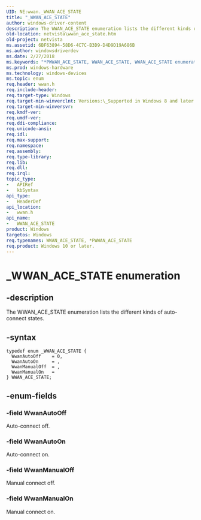 ```yaml
---
UID: NE:wwan._WWAN_ACE_STATE
title: "_WWAN_ACE_STATE"
author: windows-driver-content
description: The WWAN_ACE_STATE enumeration lists the different kinds of auto-connect states.
old-location: netvista\wwan_ace_state.htm
old-project: netvista
ms.assetid: 6BF63894-58D6-4C7C-B3D9-D4D9D19A686B
ms.author: windowsdriverdev
ms.date: 2/27/2018
ms.keywords: "*PWWAN_ACE_STATE, WWAN_ACE_STATE, WWAN_ACE_STATE enumeration [Network Drivers Starting with Windows Vista], WwanAutoOff, WwanAutoOn, WwanManualOff, WwanManualOn, _WWAN_ACE_STATE, netvista.wwan_ace_state, wwan/WWAN_ACE_STATE, wwan/WwanAutoOff, wwan/WwanAutoOn, wwan/WwanManualOff, wwan/WwanManualOn"
ms.prod: windows-hardware
ms.technology: windows-devices
ms.topic: enum
req.header: wwan.h
req.include-header: 
req.target-type: Windows
req.target-min-winverclnt: Versions:\_Supported in Windows 8 and later versions of Windows.
req.target-min-winversvr: 
req.kmdf-ver: 
req.umdf-ver: 
req.ddi-compliance: 
req.unicode-ansi: 
req.idl: 
req.max-support: 
req.namespace: 
req.assembly: 
req.type-library: 
req.lib: 
req.dll: 
req.irql: 
topic_type:
-	APIRef
-	kbSyntax
api_type:
-	HeaderDef
api_location:
-	wwan.h
api_name:
-	WWAN_ACE_STATE
product: Windows
targetos: Windows
req.typenames: WWAN_ACE_STATE, *PWWAN_ACE_STATE
req.product: Windows 10 or later.
---
```


# _WWAN_ACE_STATE enumeration


## -description


The WWAN_ACE_STATE enumeration lists the different kinds of auto-connect states.


## -syntax


````
typedef enum _WWAN_ACE_STATE { 
  WwanAutoOff    = 0,
  WwanAutoOn     = ,
  WwanManualOff  = ,
  WwanManualOn   = 
} WWAN_ACE_STATE;
````


## -enum-fields




### -field WwanAutoOff

Auto-connect off.


### -field WwanAutoOn

Auto-connect on.


### -field WwanManualOff

Manual connect off.


### -field WwanManualOn

Manual connect on.

